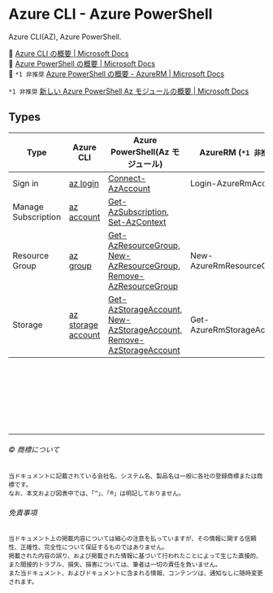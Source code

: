 # Azure CLI - Azure PowerShell

Azure CLI(AZ), Azure PowerShell.  

:link: [Azure CLI の概要 | Microsoft Docs](https://docs.microsoft.com/ja-jp/cli/azure/)  
:link: [Azure PowerShell の概要 | Microsoft Docs](https://docs.microsoft.com/ja-jp/powershell/azure)  
:link: ``*1 非推奨`` [Azure PowerShell の概要 - AzureRM | Microsoft Docs](https://docs.microsoft.com/ja-jp/powershell/azure/azurerm/overview)  


``*1 非推奨`` [新しい Azure PowerShell Az モジュールの概要 | Microsoft Docs](https://docs.microsoft.com/ja-jp/powershell/azure/new-azureps-module-az?view=azps-4.6.1)  


## Types

| Type                                      | Azure CLI                           | Azure PowerShell(Az モジュール)                | AzureRM (``*1 非推奨``)
| ----------------------------------------- | ----------------------------------- | ---------------------------------------------- | ----------------
| Sign in                                   | [az login](login/az.md)             | [Connect-AzAccount](login/az-powershell.md)    | Login-AzureRmAccount
| Manage Subscription                       | [az account](account/az.md)         | [Get-AzSubscription, Set-AzContext](account/az-powershell.md) | 
| Resource Group                            | [az group](group/az.md)             | [Get-AzResourceGroup, New-AzResourceGroup, Remove-AzResourceGroup](group/az-powershell.md) | New-AzureRmResourceGroup
| Storage                                   | [az storage account](storage/az.md) | [Get-AzStorageAccount, New-AzStorageAccount, Remove-AzStorageAccount](storage/az-powershell.md) | Get-AzureRmStorageAccount




















　  
　  
　  
　  
　  
　  

* * *

###### :copyright: 商標について

<sup>当ドキュメントに記載されている会社名、システム名、製品名は一般に各社の登録商標または商標です。</sup>  
<sup>なお、本文および図表中では、「™」、「®」は明記しておりません。</sup>  

###### 免責事項  
<sup>当ドキュメント上の掲載内容については細心の注意を払っていますが、その情報に関する信頼性、正確性、完全性について保証するものではありません。</sup>  
<sup>掲載された内容の誤り、および掲載された情報に基づいて行われたことによって生じた直接的、また間接的トラブル、損失、損害については、筆者は一切の責任を負いません。</sup>  
<sup>また当ドキュメント、およびドキュメントに含まれる情報、コンテンツは、通知なしに随時変更されます。</sup>  